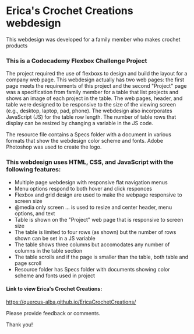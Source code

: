 # Erica's Crochet Creations webdesign
This webdesign was developed for a family member who makes crochet products

### This is a Codecademy Flexbox Challenge Project
The project required the use of flexboxs to design and build the layout for a company web page.  This webdesign actually has two web pages: the first page meets the requirements of this project and the second "Project" page was a specification from family member for a table that list projects and shows an image of each project in the table.  The web pages, header, and table were designed to be responsive to the size of the viewing screen (e.g., desktop, laptop, pad, phone).  The webdesign also incorporates JavaScript (JS) for the table row length.  The number of table rows that display can be resized by changing a variable in the JS code.

The resource file contains a Specs folder with a document in various formats that show the webdesign color scheme and fonts. Adobe Photoshop was used to create the logo.

### This webdesign uses HTML, CSS, and JavaScript with the following features:
- Multiple page webdesign with responsive flat navigation menus
- Menu options respond to both hover and click responces
- Flexbox and grid design are used to make the webpage responsive to screen size
- @media only screen ... is used to resize and center header, menu options, and text
- Table is shown on the "Project" web page that is responsive to screen size
- The table is limited to four rows (as shown) but the number of rows shown can be set in a JS variable
- The table shows three columns but accomodates any number of columns in the table section
- The table scrolls and if the page is smaller than the table, both table and page scroll
- Resource folder has Specs folder with documents showing color scheme and fonts used in project


#### Link to view Erica's Crochet Creations: 
https://quercus-alba.github.io/EricaCrochetCreations/


Please provide feedback or comments.

Thank you!

